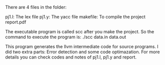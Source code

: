 There are 4 files in the folder:

pj1.l:
	The lex file
pj1.y:
	The yacc file
makefile:
	To compile the project
report.pdf

The executable program is called scc after you make the project. So the command to execute the program is:
	./scc data.in data.out

This program generates the llvm intermediate code for source programs. I did two extra parts: Error detection and some code optimazation. For more details you can check codes and notes of pj1.l, pj1.y and report. 

